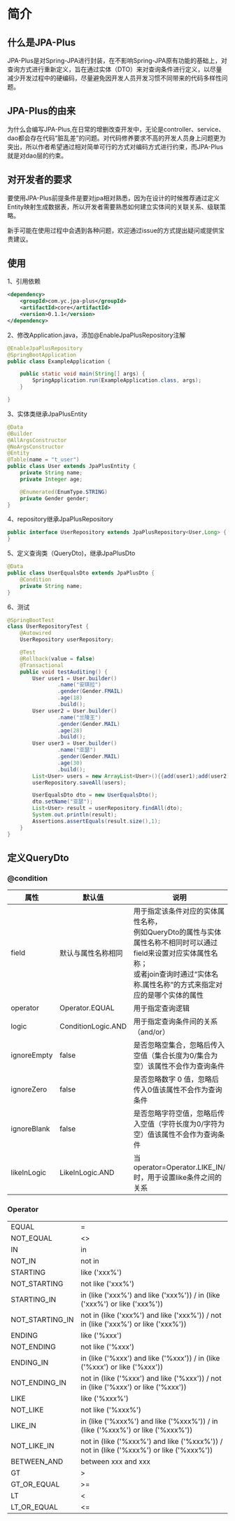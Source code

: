 # 简介

## 什么是JPA-Plus

JPA-Plus是对Spring-JPA进行封装，在不影响Spring-JPA原有功能的基础上，对查询方式进行重新定义，旨在通过实体（DTO）来对查询条件进行定义，以尽量减少开发过程中的硬编码，尽量避免因开发人员开发习惯不同带来的代码多样性问题。



## JPA-Plus的由来

为什么会编写JPA-Plus,在日常的增删改查开发中，无论是controller、service、dao都会存在代码“脏乱差”的问题。对代码修养要求不高的开发人员身上问题更为突出，所以作者希望通过相对简单可行的方式对编码方式进行约束，而JPA-Plus就是对dao层的约束。



## 对开发者的要求

要使用JPA-Plus前提条件是要对jpa相对熟悉，因为在设计的时候推荐通过定义Entity映射生成数据表，所以开发者需要熟悉如何建立实体间的关联关系、级联策略。

新手可能在使用过程中会遇到各种问题，欢迎通过issue的方式提出疑问或提供宝贵建议。



## 使用

1、引用依赖

```xml
<dependency>
    <groupId>com.yc.jpa-plus</groupId>
    <artifactId>core</artifactId>
    <version>0.1.1</version>
</dependency>
```



2、修改Application.java，添加@EnableJpaPlusRepository注解

```java
@EnableJpaPlusRepository
@SpringBootApplication
public class ExampleApplication {

    public static void main(String[] args) {
        SpringApplication.run(ExampleApplication.class, args);
    }

}
```



3、实体类继承JpaPlusEntity

```java
@Data
@Builder
@AllArgsConstructor
@NoArgsConstructor
@Entity
@Table(name = "t_user")
public class User extends JpaPlusEntity {
    private String name;
    private Integer age;

    @Enumerated(EnumType.STRING)
    private Gender gender;
}
```



4、repository继承JpaPlusRepository

```java
public interface UserRepository extends JpaPlusRepository<User,Long> {
}
```



5、定义查询类（QueryDto)，继承JpaPlusDto

```java
@Data
public class UserEqualsDto extends JpaPlusDto {
    @Condition
    private String name;
}
```



6、测试

```java
@SpringBootTest
class UserRepositoryTest {
    @Autowired
    UserRepository userRepository;

    @Test
    @Rollback(value = false)
    @Transactional
    public void testAuditing() {
        User user1 = User.builder()
                .name("安琪拉")
                .gender(Gender.FMAIL)
                .age(18)
                .build();
        User user2 = User.builder()
                .name("兰陵王")
                .gender(Gender.MAIL)
                .age(28)
                .build();
        User user3 = User.builder()
                .name("亚瑟")
                .gender(Gender.MAIL)
                .age(30)
                .build();
        List<User> users = new ArrayList<User>(){{add(user1);add(user2);add(user3);}};
        userRepository.saveAll(users);

        UserEqualsDto dto = new UserEqualsDto();
        dto.setName("亚瑟");
        List<User> result = userRepository.findAll(dto);
        System.out.println(result);
        Assertions.assertEquals(result.size(),1);
    }
}
```



## 定义QueryDto

### @condition

| 属性        | 默认值             | 说明                                                         |
| ----------- | ------------------ | ------------------------------------------------------------ |
| field       | 默认与属性名称相同 | 用于指定该条件对应的实体属性名称，<br />例如QueryDto的属性与实体属性名称不相同时可以通过field来设置对应实体属性名称；<br />或者join查询时通过“实体名称.属性名称”的方式来指定对应的是哪个实体的属性 |
| operator    | Operator.EQUAL     | 用于指定查询逻辑                                             |
| logic       | ConditionLogic.AND | 用于指定查询条件间的关系（and/or）                           |
| ignoreEmpty | false              | 是否忽略空集合，忽略后传入空值（集合长度为0/集合为空）该属性不会作为查询条件 |
| ignoreZero  | false              | 是否忽略数字 0 值，忽略后传入0值该属性不会作为查询条件       |
| ignoreBlank | false              | 是否忽略字符空值，忽略后传入空值（字符长度为0/字符为空）值该属性不会作为查询条件 |
| likeInLogic | LikeInLogic.AND    | 当operator=Operator.LIKE_IN/时，用于设置like条件之间的关系   |



### Operator

|                 |                                                              |
| --------------- | ------------------------------------------------------------ |
| EQUAL           | =                                                            |
| NOT_EQUAL       | <>                                                           |
| IN              | in                                                           |
| NOT_IN          | not in                                                       |
| STARTING        | like ('xxx%')                                                |
| NOT_STARTING    | not like ('xxx%')                                            |
| STARTING_IN     | in (like ('xxx%') and like ('xxx%')) / in (like ('xxx%') or like ('xxx%')) |
| NOT_STARTING_IN | not in (like ('xxx%') and like ('xxx%')) / not in (like ('xxx%') or like ('xxx%')) |
| ENDING          | like ('%xxx')                                                |
| NOT_ENDING      | not like ('%xxx')                                            |
| ENDING_IN       | in (like ('%xxx') and like ('%xxx')) / in (like ('%xxx') or like ('%xxx')) |
| NOT_ENDING_IN   | not in (like ('%xxx') and like ('%xxx')) / not in (like ('%xxx') or like ('%xxx')) |
| LIKE            | like ('%xxx%')                                               |
| NOT_LIKE        | not like ('%xxx%')                                           |
| LIKE_IN         | in (like ('%xxx%') and like ('%xxx%')) / in (like ('%xxx%') or like ('%xxx%')) |
| NOT_LIKE_IN     | not in (like ('%xxx%') and like ('%xxx%')) / not in (like ('%xxx%') or like ('%xxx%')) |
| BETWEEN_AND     | between xxx and xxx                                          |
| GT              | >                                                            |
| GT_OR_EQUAL     | >=                                                           |
| LT              | <                                                            |
| LT_OR_EQUAL     | <=                                                           |



